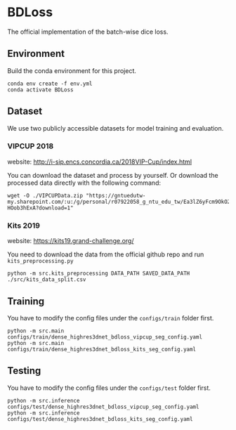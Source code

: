 # BDLoss
The official implementation of the batch-wise dice loss.

## Environment
Build the conda environment for this project.
```
conda env create -f env.yml
conda activate BDLoss
```

## Dataset
We use two publicly accessible datasets for model training and evaluation.
### VIPCUP 2018 
website: http://i-sip.encs.concordia.ca/2018VIP-Cup/index.html

You can download the dataset and process by yourself. Or download the processed data directly with the following command:
```
wget -O ./VIPCUPData.zip "https://gntuedutw-my.sharepoint.com/:u:/g/personal/r07922058_g_ntu_edu_tw/Ea3lZ6yFcm9OkO2kzD_l2D4BCO0UhmAZjsMR-HOob3hExA?download=1"
```

### Kits 2019
website: https://kits19.grand-challenge.org/

You need to download the data from the official github repo and run `kits_preprocessing.py`
```
python -m src.kits_preprocessing DATA_PATH SAVED_DATA_PATH ./src/kits_data_split.csv
```

## Training
You have to modify the config files under the `configs/train` folder first.
```
python -m src.main configs/train/dense_highres3dnet_bdloss_vipcup_seg_config.yaml
python -m src.main configs/train/dense_highres3dnet_bdloss_kits_seg_config.yaml
```

## Testing
You have to modify the config files under the `configs/test` folder first.
```
python -m src.inference configs/test/dense_highres3dnet_bdloss_vipcup_seg_config.yaml
python -m src.inference configs/test/dense_highres3dnet_bdloss_kits_seg_config.yaml
```

